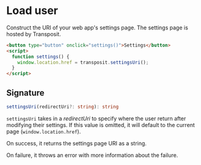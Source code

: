 # Load user

Construct the URI of your web app's settings page. The settings page is hosted by Transposit.

```html
<button type="button" onclick="settings()">Settings</button>
<script>
  function settings() {
    window.location.href = transposit.settingsUri();
  }
</script>
```

## Signature

```typescript
settingsUri(redirectUri?: string): string
```

`settingsUri` takes in a _redirectUri_ to specify where the user return after modifying their  settings. If this value is omitted, it will default to the current page (`window.location.href`).

On success, it returns the settings page URI as a string.

On failure, it throws an error with more information about the failure.